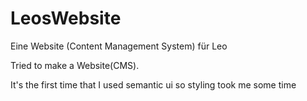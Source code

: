 # LeosWebsite
Eine Website (Content Management System) für Leo

Tried to make a Website(CMS).

It's the first time that I used semantic ui so styling took me some time
